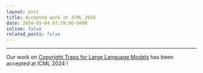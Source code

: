 ```yaml
---
layout: post
title: Accepted work at ICML 2024
date: 2024-05-04 07:59:00-0400
inline: false
related_posts: false
---
```


***

Our work on [Copyright Traps for Large Language Models](https://arxiv.org/abs/2402.09363) has been accepted at ICML 2024 !
